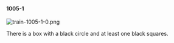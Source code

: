 #### 1005-1
![train-1005-1-0.png](https://github.com/lil-lab/nlvr/raw/master/nlvr/train/images/45/train-1005-1-0.png "train-1005-1-0.png")

There is a box with a black circle and at least one black squares.